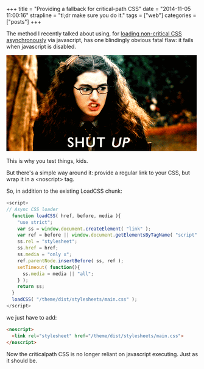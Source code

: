 +++
title = "Providing a fallback for critical-path CSS"
date = "2014-11-05 11:00:16"
strapline = "tl;dr make sure you do it."
tags = ["web"]
categories = ["posts"]
+++

The method I recently talked about using, for <a href="/2014-10-27/critical-css.html">loading non-critical CSS asynchronously</a> via javascript, has one blindingly obvious fatal flaw: it fails when javascript is disabled.

<img src="/images/posts/providing-a-fallback-for-criticalpath-css/shutup.gif" alt="Shut up.">

This is why you test things, kids.

But there's a simple way around it: provide a regular link to your CSS, but wrap it in a &lt;noscript&gt; tag.

So, in addition to the existing LoadCSS chunk:

```javascript
<script>
// Async CSS loader
  function loadCSS( href, before, media ){
    "use strict";
    var ss = window.document.createElement( "link" );
    var ref = before || window.document.getElementsByTagName( "script" )[ 0 ];
    ss.rel = "stylesheet";
    ss.href = href;
    ss.media = "only x";
    ref.parentNode.insertBefore( ss, ref );
    setTimeout( function(){
      ss.media = media || "all";
    } );
    return ss;
  }
  loadCSS( "/theme/dist/stylesheets/main.css" );
</script>
```

we just have to add:

```html
<noscript>
  <link rel="stylesheet" href="/theme/dist/stylesheets/main.css">
</noscript>
```

Now the criticalpath CSS is no longer reliant on javascript executing. Just as it should be.
